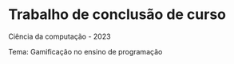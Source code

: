 # Trabalho de conclusão de curso

Ciência da computação - 2023

Tema: Gamificação no ensino de programação
